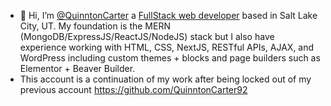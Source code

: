 - 👋 Hi, I’m [@QuinntonCarter](https://qcarter.dev) a [FullStack web developer](https://www.linkedin.com/in/quinntoncarter) based in Salt Lake City, UT. My foundation is the MERN (MongoDB/ExpressJS/ReactJS/NodeJS) stack but I also have experience working with HTML, CSS, NextJS, RESTful APIs, AJAX, and WordPress including custom themes + blocks and page builders such as Elementor + Beaver Builder.
- This account is a continuation of my work after being locked out of my previous account https://github.com/QuinntonCarter92
